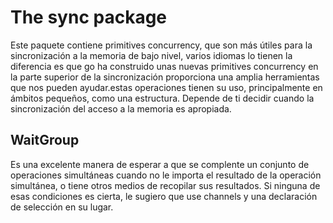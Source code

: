 # The sync package

Este paquete contiene primitives concurrency, que son más útiles para la sincronización a la memoria
de bajo nivel, varios idiomas lo tienen la diferencia es que go ha construido unas nuevas primitives concurrency en la parte superior de la sincronización proporciona una amplia herramientas que nos pueden ayudar.estas operaciones tienen su uso, principalmente en ámbitos pequeños, como una estructura. Depende de ti decidir cuando la sincronización del acceso a la memoria es apropiada.


## WaitGroup

Es una excelente manera de esperar a que se complente un conjunto de operaciones simultáneas 
cuando no le importa el resultado de la operación simultánea, o tiene otros medios de recopilar sus resultados. Si ninguna de esas condiciones es cierta, le sugiero que use channels y una declaración de selección en su lugar.
